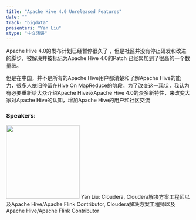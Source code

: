 ```yaml
---
title: "Apache Hive 4.0 Unreleased Features"
date: "" 
track: "bigdata"
presenters: "Yan Liu"
stype: "中文演讲"
---
```

Apache Hive 4.0的发布计划已经暂停很久了 ，但是社区并没有停止研发和改进的脚步，被解决并被标记为Apache Hive 4.0的Patch 已经累加到了很高的一个数量级。  

但是在中国，并不是所有的Apache Hive用户都清楚和了解Apache Hive的能力，很多人依旧停留在Hive On MapReduce的阶段。为了改变这一现状，我认为有必要重新给大众介绍Apache Hive及Apache Hive 4.0的众多新特性，来改变大家对Apache Hive的认知，增加Apache Hive的用户和社区交流
 ### Speakers: 
 <img src="images/speaker/1157.png" width="200" />
 Yan Liu: Cloudera, Cloudera解决方案工程师以及Apache Hive/Apache Flink Contributor, Cloudera解决方案工程师以及Apache Hive/Apache Flink Contributor
 